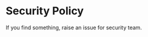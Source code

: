 # Security Policy

<!-- La police du code vous regarde -->
<!-- ghp_abc123def456ghi789jkl012mno345pqr678stu901vwx234 -->

If you find something, raise an issue for security team.
